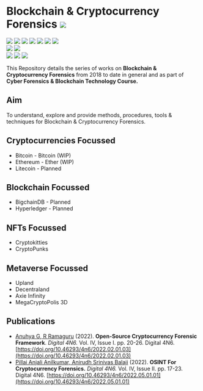 # Blockchain & Cryptocurrency Forensics ![](https://img.shields.io/badge/-Live-brightgreen)
![](https://img.shields.io/badge/Batch-17CYS-green) ![](https://img.shields.io/badge/Batch-20CYS-green) ![](https://img.shields.io/badge/Batch-21CYS-green) ![](https://img.shields.io/badge/Focus-Blockchain_Forensics-yellow) ![](https://img.shields.io/badge/Focus-Cryptocurrency_Forensics-yellow) ![](https://img.shields.io/badge/Focus-NFT_Forensics-yellow) ![](https://img.shields.io/badge/Focus-Metaverse_Forensics-yellow) <br/>
![](https://img.shields.io/badge/Cryptocurrency-Bitcoin-blue) ![](https://img.shields.io/badge/Cryptocurrency-Ethereum-blue) <br/>
![](https://img.shields.io/badge/Blockchain-Bitcoin-blue) ![](https://img.shields.io/badge/Blockchain-Ethereum-blue)  ![](https://img.shields.io/badge/Blockchain-Hyperledger-blue)

This Repository details the series of works on **Blockchain & Cryptocurrency Forensics** from 2018 to date in general and as part of **Cyber Forensics & Blockchain Technology Course.**

## Aim 

To understand, explore and provide methods, procedures, tools & techniques for Blockchain & Cryptocurrency Forensics.

## Cryptocurrencies Focussed

  - Bitcoin - Bitcoin (WIP)
  - Ethereum - Ether (WIP) 
  - Litecoin - Planned

## Blockchain Focussed

  - BigchainDB - Planned
  - Hyperledger - Planned

## NFTs Focussed

  - Cryptokitties 
  - CryptoPunks

## Metaverse Focussed
 
 - Upland
 - Decentraland
 - Axie Infinity
 - MegaCryptoPolis 3D

## Publications
 - [Anuhya G, R Ramaguru]() (2022). **Open-Source Cryptocurrency Forensic Framework**. _Digital 4N6._ Vol. IV, Issue I. pp. 20-26. Digital 4N6. [https://doi.org/10.46293/4n6/2022.02.01.03](https://doi.org/10.46293/4n6/2022.02.01.03)
 - [Pillai Anjali Anilkumar, Anirudh Srinivas Balaji](a) (2022). **OSINT For Cryptocurrency Forensics.** _Digital 4N6._ Vol. IV, Issue II. pp. 17-23. Digital 4N6. [https://doi.org/10.46293/4n6/2022.05.01.01](https://doi.org/10.46293/4n6/2022.05.01.01)
    

